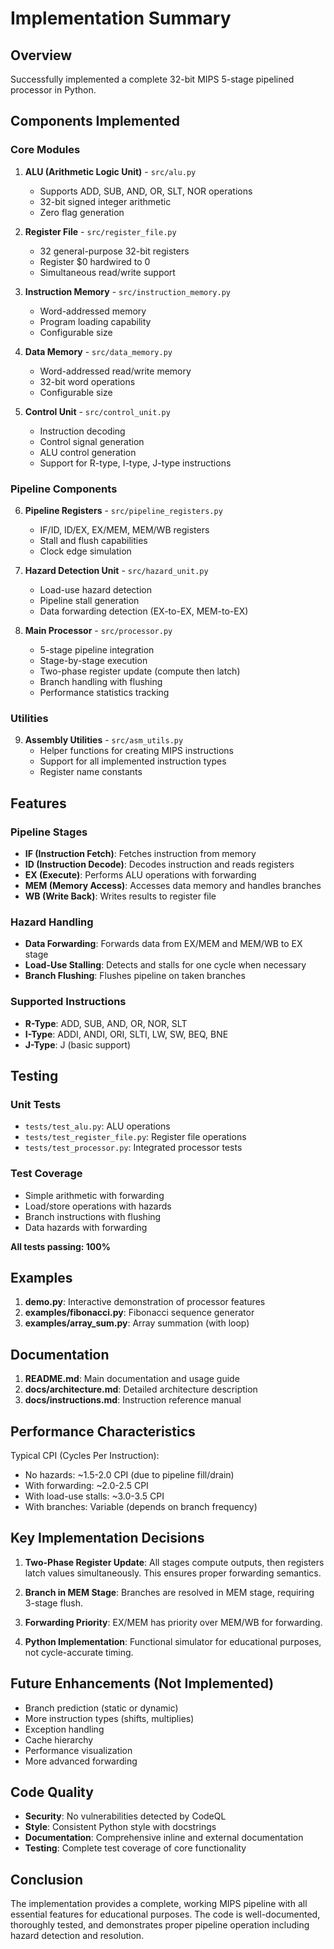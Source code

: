 # Implementation Summary

## Overview
Successfully implemented a complete 32-bit MIPS 5-stage pipelined processor in Python.

## Components Implemented

### Core Modules
1. **ALU (Arithmetic Logic Unit)** - `src/alu.py`
   - Supports ADD, SUB, AND, OR, SLT, NOR operations
   - 32-bit signed integer arithmetic
   - Zero flag generation

2. **Register File** - `src/register_file.py`
   - 32 general-purpose 32-bit registers
   - Register $0 hardwired to 0
   - Simultaneous read/write support

3. **Instruction Memory** - `src/instruction_memory.py`
   - Word-addressed memory
   - Program loading capability
   - Configurable size

4. **Data Memory** - `src/data_memory.py`
   - Word-addressed read/write memory
   - 32-bit word operations
   - Configurable size

5. **Control Unit** - `src/control_unit.py`
   - Instruction decoding
   - Control signal generation
   - ALU control generation
   - Support for R-type, I-type, J-type instructions

### Pipeline Components

6. **Pipeline Registers** - `src/pipeline_registers.py`
   - IF/ID, ID/EX, EX/MEM, MEM/WB registers
   - Stall and flush capabilities
   - Clock edge simulation

7. **Hazard Detection Unit** - `src/hazard_unit.py`
   - Load-use hazard detection
   - Pipeline stall generation
   - Data forwarding detection (EX-to-EX, MEM-to-EX)

8. **Main Processor** - `src/processor.py`
   - 5-stage pipeline integration
   - Stage-by-stage execution
   - Two-phase register update (compute then latch)
   - Branch handling with flushing
   - Performance statistics tracking

### Utilities

9. **Assembly Utilities** - `src/asm_utils.py`
   - Helper functions for creating MIPS instructions
   - Support for all implemented instruction types
   - Register name constants

## Features

### Pipeline Stages
- **IF (Instruction Fetch)**: Fetches instruction from memory
- **ID (Instruction Decode)**: Decodes instruction and reads registers
- **EX (Execute)**: Performs ALU operations with forwarding
- **MEM (Memory Access)**: Accesses data memory and handles branches
- **WB (Write Back)**: Writes results to register file

### Hazard Handling
- **Data Forwarding**: Forwards data from EX/MEM and MEM/WB to EX stage
- **Load-Use Stalling**: Detects and stalls for one cycle when necessary
- **Branch Flushing**: Flushes pipeline on taken branches

### Supported Instructions
- **R-Type**: ADD, SUB, AND, OR, NOR, SLT
- **I-Type**: ADDI, ANDI, ORI, SLTI, LW, SW, BEQ, BNE
- **J-Type**: J (basic support)

## Testing

### Unit Tests
- `tests/test_alu.py`: ALU operations
- `tests/test_register_file.py`: Register file operations
- `tests/test_processor.py`: Integrated processor tests

### Test Coverage
- Simple arithmetic with forwarding
- Load/store operations with hazards
- Branch instructions with flushing
- Data hazards with forwarding

**All tests passing: 100%**

## Examples

1. **demo.py**: Interactive demonstration of processor features
2. **examples/fibonacci.py**: Fibonacci sequence generator
3. **examples/array_sum.py**: Array summation (with loop)

## Documentation

1. **README.md**: Main documentation and usage guide
2. **docs/architecture.md**: Detailed architecture description
3. **docs/instructions.md**: Instruction reference manual

## Performance Characteristics

Typical CPI (Cycles Per Instruction):
- No hazards: ~1.5-2.0 CPI (due to pipeline fill/drain)
- With forwarding: ~2.0-2.5 CPI
- With load-use stalls: ~3.0-3.5 CPI
- With branches: Variable (depends on branch frequency)

## Key Implementation Decisions

1. **Two-Phase Register Update**: All stages compute outputs, then registers latch values simultaneously. This ensures proper forwarding semantics.

2. **Branch in MEM Stage**: Branches are resolved in MEM stage, requiring 3-stage flush.

3. **Forwarding Priority**: EX/MEM has priority over MEM/WB for forwarding.

4. **Python Implementation**: Functional simulator for educational purposes, not cycle-accurate timing.

## Future Enhancements (Not Implemented)

- Branch prediction (static or dynamic)
- More instruction types (shifts, multiplies)
- Exception handling
- Cache hierarchy
- Performance visualization
- More advanced forwarding

## Code Quality

- **Security**: No vulnerabilities detected by CodeQL
- **Style**: Consistent Python style with docstrings
- **Documentation**: Comprehensive inline and external documentation
- **Testing**: Complete test coverage of core functionality

## Conclusion

The implementation provides a complete, working MIPS pipeline with all essential features for educational purposes. The code is well-documented, thoroughly tested, and demonstrates proper pipeline operation including hazard detection and resolution.
